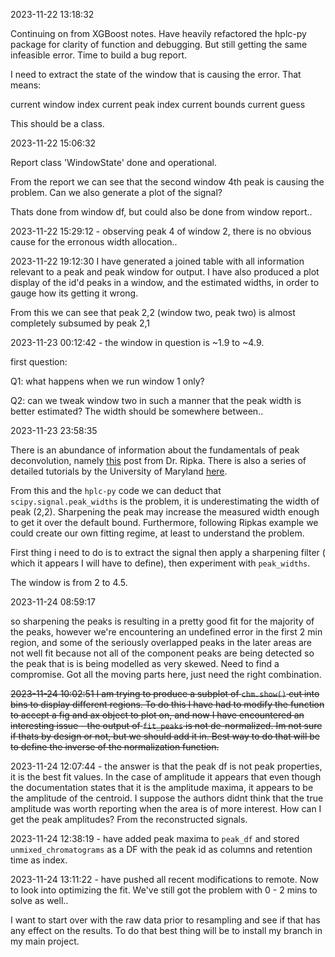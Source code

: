 2023-11-22 13:18:32

Continuing on from XGBoost notes. Have heavily refactored the hplc-py package for clarity of function and debugging. But still getting the same infeasible error. Time to build a bug report.

I need to extract the state of the window that is causing the error. That means:

current window index
current peak index
current bounds
current guess

This should be a class.

2023-11-22 15:06:32

Report class 'WindowState' done and operational.

From the report we can see that the second window 4th peak is causing the problem. Can we also generate a plot of the signal?

Thats done from window df, but could also be done from window report..

2023-11-22 15:29:12 - observing peak 4 of window 2, there is no obvious cause for the erronous width allocation..

2023-11-22 19:12:30 I have generated a joined table with all information relevant to a peak and peak window for output. I have also produced a plot display of the id'd peaks in a window, and the estimated widths, in order to gauge how its getting it wrong.

From this we can see that peak 2,2 (window two, peak two) is almost completely subsumed by peak 2,1

2023-11-23 00:12:42 - the window in question is ~1.9 to ~4.9.

first question:

Q1: what happens when we run window 1 only?

Q2: can we tweak window two in such a manner that the peak width is better estimated? The width should be somewhere between..

2023-11-23 23:58:35

There is an abundance of information about the fundamentals of peak deconvolution, namely [this](http://emilygraceripka.com/blog/16) post from Dr. Ripka. There is also a series of detailed tutorials by the University of Maryland [here](https://terpconnect.umd.edu/~toh/spectrum/SignalsAndNoise.html).

From this and the `hplc-py` code we can deduct that `scipy.signal.peak_widths` is the problem, it is underestimating the width of peak (2,2). Sharpening the peak may increase the measured width enough to get it over the default bound. Furthermore, following Ripkas example we could create our own fitting regime, at least to understand the problem.

First thing i need to do is to extract the signal then apply a sharpening filter ( which it appears I will have to define), then experiment with `peak_widths`.

The window is from 2 to 4.5.

2023-11-24 08:59:17

so sharpening the peaks is resulting in a pretty good fit for the majority of the peaks, however we're encountering an undefined error in the first 2 min region, and some of the seriously overlapped peaks in the later areas are not well fit because not all of the component peaks are being detected so the peak that is is being modelled as very skewed. Need to find a compromise. Got all the moving parts here, just need the right combination.

~~2023-11-24 10:02:51 I am trying to produce a subplot of `chm.show()` cut into bins to display different regions. To do this I have had to modify the function to accept a fig and ax object to plot on, and now I have encountered an interesting issue - the output of `fit_peaks` is not de-normalized. Im not sure if thats by design or not, but we should add it in. Best way to do that will be to define the inverse of the normalization function.~~

2023-11-24 12:07:44 - the answer is that the peak df is not peak properties, it is the best fit values. In the case of amplitude it appears that even though the documentation states that it is the amplitude maxima, it appears to be the amplitude of the centroid. I suppose the authors didnt think that the true amplitude was worth reporting when the area is of more interest. How can I get the peak amplitudes? From the reconstructed signals.

2023-11-24 12:38:19 - have added peak maxima to `peak_df` and stored `unmixed_chromatograms` as a DF with the peak id as columns and retention time as index.

2023-11-24 13:11:22 - have pushed all recent modifications to remote. Now to look into optimizing the fit. We've still got the problem with 0 - 2 mins to solve as well..

I want to start over with the raw data prior to resampling and see if that has any effect on the results. To do that best thing will be to install my branch in my main project.